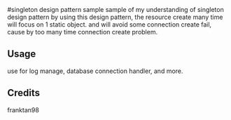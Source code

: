 <snippet>
  <content>
#singleton design pattern sample
sample of my understanding of singleton design pattern 
by using this design pattern, the resource create many time will focus on 1 static object.
and will avoid some connection create fail, cause by too many time connection create problem.


## Usage
use for log manage, database connection handler, and more.


## Credits
franktan98
</content>
</snippet>